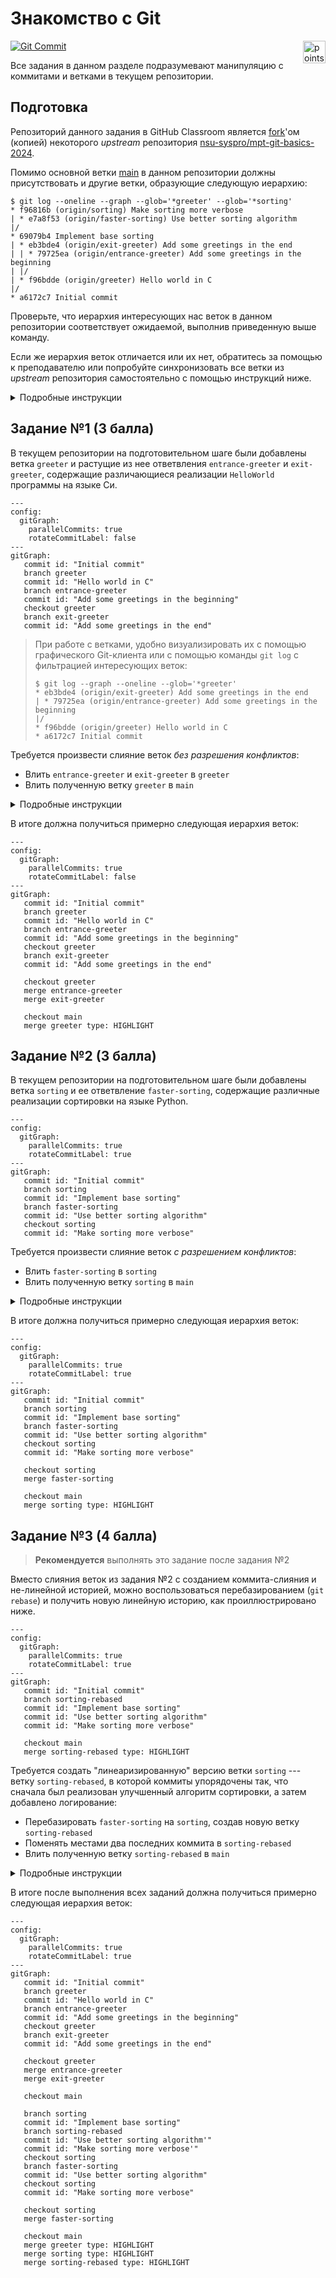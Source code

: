 # Знакомство с Git

<img alt="points bar" align="right" height="36" src="../../blob/badges/.github/badges/points-bar.svg" />

[![Git Commit](https://imgs.xkcd.com/comics/git_commit_2x.png)](https://xkcd.com/1296/)

Все задания в данном разделе подразумевают манипуляцию с коммитами и ветками в текущем репозитории.

## Подготовка

Репозиторий данного задания в GitHub Classroom является [fork](https://docs.github.com/en/pull-requests/collaborating-with-pull-requests/working-with-forks/about-forks)'ом (копией)
некоторого *upstream* репозитория [nsu-syspro/mpt-git-basics-2024](https://github.com/nsu-syspro/mpt-git-basics-2024).

Помимо основной ветки [main](../../tree/main) в данном репозитории должны присутствовать и другие ветки,
образующие следующую иерархию:

```console
$ git log --oneline --graph --glob='*greeter' --glob='*sorting'
* f96816b (origin/sorting) Make sorting more verbose
| * e7a8f53 (origin/faster-sorting) Use better sorting algorithm
|/
* 69079b4 Implement base sorting
| * eb3bde4 (origin/exit-greeter) Add some greetings in the end
| | * 79725ea (origin/entrance-greeter) Add some greetings in the beginning
| |/
| * f96bdde (origin/greeter) Hello world in C
|/
* a6172c7 Initial commit
```

Проверьте, что иерархия интересующих нас веток в данном репозитории соответствует ожидаемой, выполнив приведенную выше команду.

Если же иерархия веток отличается или их нет, обратитесь за помощью к преподавателю или попробуйте синхронизовать
все ветки из *upstream* репозитория самостоятельно с помощью инструкций ниже.

<details>
  <summary>Подробные инструкции</summary>

1. Добавить `upstream` репозиторий, как *remote* и сделать `fetch`:
   ```console
   $ git remote add upstream git@github.com:nsu-syspro/mpt-git-basics-2024.git
   $ git fetch upstream
   remote: Enumerating objects: 26, done.
   remote: Counting objects: 100% (26/26), done.
   remote: Compressing objects: 100% (20/20), done.
   remote: Total 25 (delta 5), reused 21 (delta 1), pack-reused 0
   Unpacking objects: 100% (25/25), 2.26 KiB | 289.00 KiB/s, done.
   From github.com:nsu-syspro/mpt-git-basics
    * [new branch]      entrance-greeter -> upstream/entrance-greeter
    * [new branch]      exit-greeter     -> upstream/exit-greeter
    * [new branch]      faster-sorting   -> upstream/faster-sorting
    * [new branch]      greeter          -> upstream/greeter
    * [new branch]      main             -> upstream/main
    * [new branch]      sorting          -> upstream/sorting
   ```
   После этого можно убедиться, что все `upstream` ветки теперь видны в локальном репозитории:
   ```console
   $ git branch --remotes
     origin/HEAD -> origin/main
     origin/main
     upstream/entrance-greeter
     upstream/exit-greeter
     upstream/faster-sorting
     upstream/greeter
     upstream/main
     upstream/sorting
   ```
1. Затем нужно опубликовать все ветки из `upstream` в `origin`:
   ```console
   $ git push origin "refs/remotes/upstream/*:refs/heads/*"
   Total 0 (delta 0), reused 0 (delta 0), pack-reused 0 (from 0)
   To github.com:nsu-syspro/mpt-git-basics-<your-github-username>.git
    * [new branch]      upstream/entrance-greeter -> entrance-greeter
    * [new branch]      upstream/exit-greeter -> exit-greeter
    * [new branch]      upstream/faster-sorting -> faster-sorting
    * [new branch]      upstream/greeter -> greeter
    * [new branch]      upstream/sorting -> sorting
    ! [rejected]        upstream/main -> main (non-fast-forward)
   error: failed to push some refs to 'github.com:nsu-syspro/mpt-git-basics-<your-github-username>.git'
   hint: Updates were rejected because the tip of your current branch is behind
   hint: its remote counterpart. If you want to integrate the remote changes,
   hint: use 'git pull' before pushing again.
   hint: See the 'Note about fast-forwards' in 'git push --help' for details.
   ```
   > Так как ветка `origin/main` в текущем репозитории опережает `upstream/main`,
   > то Git нам не дал ее таким образом перезаписать (что хорошо).  
   > Есть способы *форсировать* такую перезапись, но для целей данного задания
   > нам это не понадобится --- достаточно синхронизации всех остальных веток.
   
   Теперь осталось убедиться, что интересующие нас ветки попали в `origin`:
   ```console
   $ git branch --remote
     origin/HEAD -> origin/main
     origin/entrance-greeter
     origin/exit-greeter
     origin/faster-sorting
     origin/greeter
     origin/main
     origin/sorting
     upstream/entrance-greeter
     upstream/exit-greeter
     upstream/faster-sorting
     upstream/greeter
     upstream/main
     upstream/sorting
   ```
1. Далее рекомендуется удалить `upstream` *remote* из локального репозитория,
   чтобы не мешался в дальнейшем (оригинальный репозиторий на GitHub останется без изменений):
   ```console
   $ git remote remove upstream
   ```

   > При работе с несколькими *remote* репозиториями, могут возникнуть сложности
   > при переключении веток:
   > ```console
   > $ git switch greeter
   > hint: If you meant to check out a remote tracking branch on, e.g. 'origin',
   > hint: you can do so by fully qualifying the name with the --track option:
   > hint: 
   > hint:     git checkout --track origin/<name>
   > hint: 
   > hint: If you'd like to always have checkouts of an ambiguous <name> prefer
   > hint: one remote, e.g. the 'origin' remote, consider setting
   > hint: checkout.defaultRemote=origin in your config.
   > ```
   > Как подсказывает сам Git, при первом переключении на ветку, если она уже существует
   > в нескольких *remote* репозиториях, нужно явно указать из какого репозитория
   > брать ветку с помощью опции `--track origin/<name>` у `git checkout` или
   > *более современной команды* `git switch`:
   > ```console
   > $ git switch --track origin/greeter
   > branch 'greeter' set up to track 'origin/greeter'.
   > Switched to a new branch 'greeter'
   > ```

</details>

## Задание №1 (3 балла)

В текущем репозитории на подготовительном шаге были добавлены ветка `greeter`
и растущие из нее ответвления `entrance-greeter` и `exit-greeter`, содержащие
различающиеся реализации `HelloWorld` программы на языке Си.

```mermaid
---
config:
  gitGraph:
    parallelCommits: true
    rotateCommitLabel: false
---
gitGraph:
   commit id: "Initial commit"
   branch greeter
   commit id: "Hello world in C"
   branch entrance-greeter
   commit id: "Add some greetings in the beginning"
   checkout greeter
   branch exit-greeter
   commit id: "Add some greetings in the end"
```


> При работе с ветками, удобно визуализировать их с помощью графического Git-клиента
> или с помощью команды `git log` с фильтрацией интересующих веток:
> ```console
> $ git log --graph --oneline --glob='*greeter'
> * eb3bde4 (origin/exit-greeter) Add some greetings in the end
> | * 79725ea (origin/entrance-greeter) Add some greetings in the beginning
> |/  
> * f96bdde (origin/greeter) Hello world in C
> * a6172c7 Initial commit
> ```

Требуется произвести слияние веток *без разрешения конфликтов*:

- Влить `entrance-greeter` и `exit-greeter` в `greeter`
- Влить полученную ветку `greeter` в `main`

<details>
  <summary>Подробные инструкции</summary>

1. Перейти на ветку `greeter`
   ```console
   $ git switch greeter
   branch 'greeter' set up to track 'origin/greeter'.
   Switched to a new branch 'greeter'
   ```
1. Влить ветки `entrance-greeter` и `exit-greeter` в ветку `greeter`
   (конфликтов быть не должно)
   ```console
   $ git merge --no-ff origin/entrance-greeter 
   Merge made by the 'ort' strategy.
    src/hello.c | 1 +
    1 file changed, 1 insertion(+)
   $ git merge --no-ff origin/exit-greeter 
   Auto-merging src/hello.c
   Merge made by the 'ort' strategy.
    src/hello.c | 1 +
    1 file changed, 1 insertion(+)
   ```
   > Аргумент `--no-ff` нужен, чтобы гарантировать создание коммита слияния,
   > даже если вливаемая ветка растет напрямую из текущей. В такой ситуации
   > по умолчанию коммит слияния не создается, а текущая ветка просто переставляется
   > на вливаемую (так называемый *fast-forward merge*).
1. Убедиться, что программа работает правильно (хоть явных конфликтов и не было,
   слияние двух версий всегда может внести неявные конфликты):
   ```console
   $ gcc src/hello.c -o src/a.out
   $ ./src/a.out 
   Good morning and ...
   Hello world!
   ... and good bye!
   ```
1. Опубликовать полученную ветку `greeter`
   ```console
   $ git push
   Total 0 (delta 0), reused 0 (delta 0), pack-reused 0 (from 0)
   To github.com:nsu-syspro/mpt-git-basics-<your-github-username>.git
      f96bdde..a22ffca  greeter -> greeter
   ```
1. Перейти на ветку `main`
   ```console
   $ git switch main
   Switched to branch 'main'
   Your branch is up to date with 'origin/main'.
   ```
1. Затем влить полученную ветку `greeter` в `main`
   ```console
   $ git merge greeter 
   Merge made by the 'ort' strategy.
    src/.gitignore | 1 +
    src/hello.c    | 8 ++++++++
    2 files changed, 9 insertions(+)
    create mode 100644 src/.gitignore
    create mode 100644 src/hello.c
   ```
1. Опубликовать ветку `main` в `origin`
   ```console
   $ git push
   Enumerating objects: 17, done.
   Counting objects: 100% (17/17), done.
   Delta compression using up to 12 threads
   Compressing objects: 100% (7/7), done.
   Writing objects: 100% (7/7), 1007 bytes | 1007.00 KiB/s, done.
   Total 7 (delta 1), reused 0 (delta 0), pack-reused 0 (from 0)
   remote: Resolving deltas: 100% (1/1), completed with 1 local object.
   To github.com:nsu-syspro/mpt-git-basics-<your-github-username>.git
      40cbe11..5262815  main -> main
   ```

</details>

В итоге должна получиться примерно следующая иерархия веток:
```mermaid
---
config:
  gitGraph:
    parallelCommits: true
    rotateCommitLabel: false
---
gitGraph:
   commit id: "Initial commit"
   branch greeter
   commit id: "Hello world in C"
   branch entrance-greeter
   commit id: "Add some greetings in the beginning"
   checkout greeter
   branch exit-greeter
   commit id: "Add some greetings in the end"

   checkout greeter
   merge entrance-greeter
   merge exit-greeter

   checkout main
   merge greeter type: HIGHLIGHT
```

## Задание №2 (3 балла)

В текущем репозитории на подготовительном шаге были добавлены ветка `sorting` и
ее ответвление `faster-sorting`, содержащие различные реализации сортировки на
языке Python.

```mermaid
---
config:
  gitGraph:
    parallelCommits: true
    rotateCommitLabel: true
---
gitGraph:
   commit id: "Initial commit"
   branch sorting
   commit id: "Implement base sorting"
   branch faster-sorting
   commit id: "Use better sorting algorithm"
   checkout sorting
   commit id: "Make sorting more verbose"
```

Требуется произвести слияние веток *с разрешением конфликтов*:

- Влить `faster-sorting` в `sorting`
- Влить полученную ветку `sorting` в `main`

<details>
  <summary>Подробные инструкции</summary>

1. Перейти на ветку `sorting`, где сначала была реализована сортировка, а затем
   было добавлено логирование каждого сравнения элементов
   ```console
   $ git switch sorting
   Switched to branch 'sorting'
   Your branch is up to date with 'origin/sorting'.
   ```
1. Влить ветку `faster-sorting`, где был реализован другой (возможно, более быстрый)
   алгоритм сортировки, в ветку `sorting`
   ```console
   $ git merge origin/faster-sorting
   Auto-merging src/sort.py
   CONFLICT (content): Merge conflict in src/sort.py
   Automatic merge failed; fix conflicts and then commit the result.
   ```
1. Разрешить возникший конфликт: чтобы использовался алгоритм сортировки из
   версии `faster-sorting` и при этом логировались сравнения, как в версии `sorting`.
   > Если в процессе разрешения конфликтов что-то пошло не так и требуется
   > начать процесс слияния заново, то прервать слияние и откатиться к исходному
   > состоянию можно с помощью команды
   > ```console
   > $ git merge --abort
   > ```
1. После разрешения конфликта добавить измененный файл и продолжить слияние:
   ```console
   $ git add src/sort.py
   $ git merge --continue
   [sorting 9a7a3a9] Merge remote-tracking branch 'origin/faster-sorting' into sorting
   ```
1. Убедиться, что программа работает правильно после разрешения конфликтов:
   ```console
   $ python3 src/sort.py
   comparing 40 and 4
   comparing 40 and 20
   comparing 4 and 20
   comparing 40 and 10
   comparing 20 and 10
   comparing 4 and 10
   comparing 40 and 30
   comparing 20 and 30
   comparing 40 and 6
   comparing 30 and 6
   comparing 20 and 6
   comparing 10 and 6
   comparing 4 and 6
   comparing 40 and 10
   comparing 30 and 10
   comparing 20 and 10
   comparing 10 and 10
   [4, 6, 10, 10, 20, 30, 40]
   ```
   > Если что-то пошло не так, то рекомендуется провести процесс слияния и разрешения
   > конфликтов заново.
   > Для этого достаточно установить текущую ветку `sorting` в исходное положение:
   > ```console
   > $ git reset --hard origin/sorting
   > HEAD is now at f96816b Make sorting more verbose
   > ```
   > И затем повторить слияние веток.
1. Опубликовать полученную ветку `sorting`
   ```console
   $ git push
   Total 0 (delta 0), reused 0 (delta 0), pack-reused 0 (from 0)
   To github.com:nsu-syspro/mpt-git-basics-<your-github-username>.git
      f96816b..9a7a3a9  sorting -> sorting
   ```
1. Перейти на ветку `main`
   ```console
   $ git switch main
   Switched to branch 'main'
   Your branch is up to date with 'origin/main'.
   ```
1. Затем влить полученную ветку `sorting` в `main`
   ```console
   $ git merge sorting
   Merge made by the 'ort' strategy.
    src/sort.py | 16 ++++++++++++++++
    1 file changed, 16 insertions(+)
    create mode 100644 src/sort.py
   ```
1. Опубликовать ветку `main` в `origin`
   ```console
   $ git push
   Enumerating objects: 15, done.
   Counting objects: 100% (15/15), done.
   Delta compression using up to 12 threads
   Compressing objects: 100% (6/6), done.
   Writing objects: 100% (7/7), 828 bytes | 828.00 KiB/s, done.
   Total 7 (delta 2), reused 0 (delta 0), pack-reused 0 (from 0)
   remote: Resolving deltas: 100% (2/2), completed with 2 local objects.
   To github.com:nsu-syspro/mpt-git-basics-<your-github-username>.git
      5262815..8c69217  main -> main
   ```

</details>

В итоге должна получиться примерно следующая иерархия веток:
```mermaid
---
config:
  gitGraph:
    parallelCommits: true
    rotateCommitLabel: true
---
gitGraph:
   commit id: "Initial commit"
   branch sorting
   commit id: "Implement base sorting"
   branch faster-sorting
   commit id: "Use better sorting algorithm"
   checkout sorting
   commit id: "Make sorting more verbose"

   checkout sorting
   merge faster-sorting

   checkout main
   merge sorting type: HIGHLIGHT
```

## Задание №3 (4 балла)

> **Рекомендуется** выполнять это задание после задания №2

Вместо слияния веток из задания №2 с созданием коммита-слияния и не-линейной историей,
можно воспользоваться перебазированием (`git rebase`) и получить новую линейную
историю, как проиллюстрировано ниже.

```mermaid
---
config:
  gitGraph:
    parallelCommits: true
    rotateCommitLabel: true
---
gitGraph:
   commit id: "Initial commit"
   branch sorting-rebased
   commit id: "Implement base sorting"
   commit id: "Use better sorting algorithm"
   commit id: "Make sorting more verbose"

   checkout main
   merge sorting-rebased type: HIGHLIGHT
```

Требуется создать "линеаризированную" версию ветки `sorting` --- ветку `sorting-rebased`,
в которой коммиты упорядочены так, что сначала был реализован улучшенный
алгоритм сортировки, а затем добавлено логирование:

- Перебазировать `faster-sorting` на `sorting`, создав новую ветку `sorting-rebased`
- Поменять местами два последних коммита в `sorting-rebased`
- Влить полученную ветку `sorting-rebased` в `main`

<details>
  <summary>Подробные инструкции</summary>

1. Перейти на ветку `sorting` и создать новую ветку `sorting-rebased`
   > Можно выполнить одной командой
   > ```console
   > $ git switch -c sorting-rebased sorting
   > Switched to a new branch 'sorting-rebased'
   > ```
1. Также, для демонстрации некоторых особенностей, следует опубликовать созданную ветку:
   ```console
   $ git push -u origin sorting-rebased
   Total 0 (delta 0), reused 0 (delta 0), pack-reused 0 (from 0)
   remote: 
   remote: Create a pull request for 'sorting-rebased' on GitHub by visiting:
   remote:      https://github.com/nsu-syspro/mpt-git-basics-<your-github-username>/pull/new/sorting-rebased
   remote: 
   To github.com:nsu-syspro/mpt-git-basics-<your-github-username>.git
    * [new branch]      sorting-rebased -> sorting-rebased
   branch 'sorting-rebased' set up to track 'origin/sorting-rebased'.
   ```
1. Установить ветку на `faster-sorting`
   ```console
   $ git reset --hard faster-sorting
   HEAD is now at e7a8f53 Use better sorting algorithm
   ```
   > Иерархия на данном этапе должна быть примерно такая:
   > ```mermaid
   > ---
   > config:
   >   gitGraph:
   >     parallelCommits: true
   >     rotateCommitLabel: true
   > ---
   > gitGraph:
   >    commit id: "Initial commit"
   >    branch sorting
   >    commit id: "Implement base sorting"
   >    branch faster-sorting
   >    commit id: "Use better sorting algorithm" type: HIGHLIGHT tag: "sorting-rebased"
   >    checkout sorting
   >    commit id: "Make sorting more verbose"
   > 
   >    checkout sorting
   >    merge faster-sorting
   > 
   >    checkout main
   >    merge sorting
   > ```
1. Перебазировать текущую ветку `sorting-rebased` на оригинальную версию сортировки
   с логированием (до коммита слияния):
   ```console
   $ git rebase sorting~1
   Auto-merging src/sort.py
   CONFLICT (content): Merge conflict in src/sort.py
   error: could not apply e7a8f53... Use better sorting algorithm
   hint: Resolve all conflicts manually, mark them as resolved with
   hint: "git add/rm <conflicted_files>", then run "git rebase --continue".
   hint: You can instead skip this commit: run "git rebase --skip".
   hint: To abort and get back to the state before "git rebase", run "git rebase --abort".
   Could not apply e7a8f53... Use better sorting algorithm
   ```
   > Добавление `~1` к названию ветки или коммиту указывает на *первого* предка
   > данного коммита.
   > То есть в данном случае `sorting~1` указывает действительно на коммит,
   > в котором было добавлено логирование:
   > ```console
   > $ git log --graph --oneline sorting
   > *   9a7a3a9 (origin/sorting, sorting) Merge remote-tracking branch 'origin/faster-sorting' into sorting
   > |\  
   > | * e7a8f53 (HEAD -> sorting-rebased, origin/faster-sorting) Use better sorting algorithm
   > * | f96816b Make sorting more verbose
   > |/  
   > * 69079b4 Implement base sorting
   > * a6172c7 Initial commit
   > $ git log --oneline -n 1 sorting~1
   > f96816b Make sorting more verbose
   > ```
1. Разрешить возникший конфликт: чтобы использовался алгоритм сортировки из
   версии `faster-sorting` и при этом логировались сравнения.
   > Если в процессе разрешения конфликтов что-то пошло не так и требуется
   > перебазироваться заново, то прервать *rebase* и откатиться к исходному
   > состоянию можно с помощью команды
   > ```console
   > $ git rebase --abort
   > ```
1. После разрешения конфликта добавить измененный файл и продолжить *rebase*:
   ```console
   $ git add src/sort.py
   $ git rebase --continue
   [detached HEAD e92f823] Use better sorting algorithm
    1 file changed, 12 insertions(+), 8 deletions(-)
   Successfully rebased and updated refs/heads/sorting-rebased.
   ```
   > В итоге должна получиться линейная история коммитов:
   > ```console
   > $ git log --graph --oneline
   > * 799162f (HEAD -> sorting-rebased) Use better sorting algorithm
   > * f96816b Make sorting more verbose
   > * 69079b4 Implement base sorting
   > * a6172c7 Initial commit
   > ```
1. Убедиться, что программа работает правильно после разрешения конфликтов.
   > Если что-то пошло не так, то рекомендуется провести процесс перебазирования
   > и разрешения конфликтов заново.
   > Для этого достаточно установить текущую ветку `sorting-rebased` в исходное положение:
   > ```console
   > $ git reset --hard origin/faster-sorting
   > HEAD is now at e7a8f53 Use better sorting algorithm
   > ```
   > И затем повторить *rebase*.
1. Теперь остается переставить два последних коммита с разрешением конфликтов:
   ```console
   $ git rebase --interactive HEAD~2
   ```
   > `HEAD~2` указывает на второго предка текущего коммита:
   > ```console
   > $ git log --oneline -n 1 HEAD~2
   > 69079b4 Implement base sorting
   > ```
   В открывшемся редакторе необходимо переставить местами строки соответствующие
   перебазируемым коммитам:
   ```
   pick f96816b Make sorting more verbose
   pick 799162f Use better sorting algorithm
   ```
   > Если в качестве редактора по умолчанию выбран Vim (`EDITOR=vim`), то достаточно
   > набрать `ddp:wq`.

   После редактирования сценария перебазирования, необходимо дважды разрешить
   конфликты (в обоих коммитах) таким образом, чтобы в первом коммите появился
   новый алгоритм сортировки, но без логирования, а во втором добавилось
   логирование в новый алгоритм.

   > После разрешения каждого конфликта необходимо добавить измененный файл и продолжить *rebase*:
   > ```console
   > $ git add src/sort.py
   > $ git rebase --continue
   > ...
   > ```
1. Как обычно, после разрешения конфликтов рекомендуется проверить, что программа 
   все еще работает корректно.
   > Либо если у вас сохранена какая-либо версия с предыдущим разрешением
   > конфликтов, то можно просто посмотреть разницу полученного результата с этой
   > версией. В данном случае, в ветке `sorting` уже были разрешены конфликты, и
   > в результате всех проделанных манипуляций код не должен был поменяться:
   > ```console
   > $ git diff sorting
   > $
   > ```
1. Если теперь попробовать опубликовать полученную ветку `sorting-rebased`, то
   столкнемся с ошибкой:
   ```console
   $ git push
   To github.com:nsu-syspro/mpt-git-basics-<your-github-username>.git
    ! [rejected]        sorting-rebased -> sorting-rebased (non-fast-forward)
   error: failed to push some refs to 'github.com:nsu-syspro/mpt-git-basics-<your-github-username>.git'
   hint: Updates were rejected because the tip of your current branch is behind
   hint: its remote counterpart. If you want to integrate the remote changes,
   hint: use 'git pull' before pushing again.
   hint: See the 'Note about fast-forwards' in 'git push --help' for details.
   ```
   Git сервер отказался принять локальную ветку `sorting-rebased`, потому что
   она не является продолжением уже опубликованной версии `origin/sorting-rebased`:
   ```console
   $ git log --graph --oneline sorting-rebased origin/sorting-rebased
   * 05547ee (HEAD -> sorting-rebased) Make sorting more verbose
   * d58097f Use better sorting algorithm
   | *   9a7a3a9 (origin/sorting-rebased, origin/sorting, sorting) Merge remote-tracking branch 'origin/faster-sorting' into sorting
   | |\  
   | | * e7a8f53 (origin/faster-sorting) Use better sorting algorithm
   | |/  
   |/|   
   | * f96816b Make sorting more verbose
   |/  
   * 69079b4 Implement base sorting
   * a6172c7 Initial commit
   ```
   В такой ситуации обычно производится слияние с опубликованной версией
   ```console
   $ git merge origin/sorting-rebased
   ...
   ```
   либо перебазирование
   ```console
   $ git rebase origin/sorting-rebased
   ...
   ```
   Но в данном задании необходимо именно переписать опубликованную историю так,
   чтобы она полностью заменилась на локальную версию. Такое переписывание делается
   с помощью следующей команды:
   ```console
   $ git push --force-with-lease 
   Enumerating objects: 11, done.
   Counting objects: 100% (11/11), done.
   Delta compression using up to 12 threads
   Compressing objects: 100% (6/6), done.
   Writing objects: 100% (8/8), 881 bytes | 881.00 KiB/s, done.
   Total 8 (delta 1), reused 0 (delta 0), pack-reused 0 (from 0)
   remote: Resolving deltas: 100% (1/1), done.
   To github.com:nsu-syspro/mpt-git-basics-<your-github-username>.git
    + 9a7a3a9...05547ee sorting-rebased -> sorting-rebased (forced update)
   ```
   > **Осторожно**  
   > Опция `--force-with-lease` *форсирует* переписывание истории на публичном
   > сервере, что является *чрезвычайно опасным* действием, особенно, если
   > с репозиторием работают другие люди кроме вас, которые могли базироваться
   > на ветке, историю которой вы изменяете.
1. Остается только влить изменения в ветку `main` и опубликовать ее (чтобы
   автоматическая система оценивания засчитала баллы за задание)
   ```console
   $ git switch main
   Switched to branch 'main'
   Your branch is up to date with 'origin/main'.
   $ git merge sorting-rebased
   Merge made by the 'ort' strategy.
   $ git push
   Enumerating objects: 1, done.
   Counting objects: 100% (1/1), done.
   Writing objects: 100% (1/1), 235 bytes | 235.00 KiB/s, done.
   Total 1 (delta 0), reused 0 (delta 0), pack-reused 0 (from 0)
   To github.com:liontiger23/mpt-git-basics-test.git
      8c69217..55b856c  main -> main
   ```

</details>

В итоге после выполнения всех заданий должна получиться примерно следующая иерархия веток:
```mermaid
---
config:
  gitGraph:
    parallelCommits: true
    rotateCommitLabel: true
---
gitGraph:
   commit id: "Initial commit"
   branch greeter
   commit id: "Hello world in C"
   branch entrance-greeter
   commit id: "Add some greetings in the beginning"
   checkout greeter
   branch exit-greeter
   commit id: "Add some greetings in the end"

   checkout greeter
   merge entrance-greeter
   merge exit-greeter

   checkout main

   branch sorting
   commit id: "Implement base sorting"
   branch sorting-rebased
   commit id: "Use better sorting algorithm'"
   commit id: "Make sorting more verbose'"
   checkout sorting
   branch faster-sorting
   commit id: "Use better sorting algorithm"
   checkout sorting
   commit id: "Make sorting more verbose"
    
   checkout sorting
   merge faster-sorting

   checkout main
   merge greeter type: HIGHLIGHT
   merge sorting type: HIGHLIGHT
   merge sorting-rebased type: HIGHLIGHT
```
